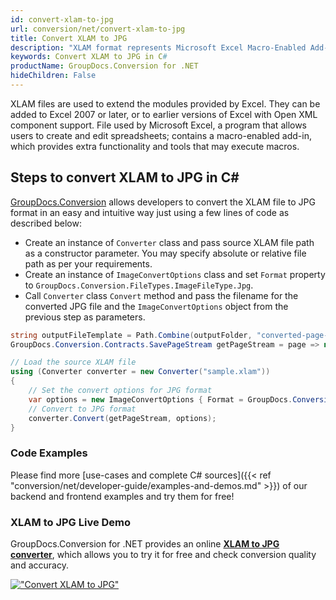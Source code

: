 ```yaml
---
id: convert-xlam-to-jpg
url: conversion/net/convert-xlam-to-jpg
title: Convert XLAM to JPG
description: "XLAM format represents Microsoft Excel Macro-Enabled Add-In with .xlam extension. Learn how to convert XLAM to JPG file programmatically in C# language using GroupDocs.Conversion for .NET library."
keywords: Convert XLAM to JPG in C#
productName: GroupDocs.Conversion for .NET
hideChildren: False
---
```


XLAM files are used to extend the modules provided by Excel. They can be added to Excel 2007 or later, or to earlier versions of Excel with Open XML component support. File used by Microsoft Excel, a program that allows users to create and edit spreadsheets; contains a macro-enabled add-in, which provides extra functionality and tools that may execute macros.

## Steps to convert XLAM to JPG in C#

[GroupDocs.Conversion](https://products.groupdocs.com/conversion/net) allows developers to convert the XLAM file to JPG format in an easy and intuitive way just using a few lines of code as described below:

* Create an instance of `Converter` class and pass source XLAM file path as a constructor parameter. You may specify absolute or relative file path as per your requirements. 
* Create an instance of `ImageConvertOptions` class and set `Format` property to `GroupDocs.Conversion.FileTypes.ImageFileType.Jpg`.
* Call `Converter` class `Convert` method and pass the filename for the converted JPG file and the `ImageConvertOptions` object from the previous step as parameters.

```csharp
string outputFileTemplate = Path.Combine(outputFolder, "converted-page-{0}.jpg");
GroupDocs.Conversion.Contracts.SavePageStream getPageStream = page => new FileStream(string.Format(outputFileTemplate, page), FileMode.Create);

// Load the source XLAM file
using (Converter converter = new Converter("sample.xlam"))
{
    // Set the convert options for JPG format
    var options = new ImageConvertOptions { Format = GroupDocs.Conversion.FileTypes.ImageFileType.Jpg };   
    // Convert to JPG format
    converter.Convert(getPageStream, options);
}
```

### Code Examples

Please find more [use-cases and complete C# sources]({{< ref "conversion/net/developer-guide/examples-and-demos.md" >}}) of our backend and frontend examples and try them for free!

### XLAM to JPG Live Demo

GroupDocs.Conversion for .NET provides an online [**XLAM to JPG converter**](https://products.groupdocs.app/conversion/xlam-to-jpg), which allows you to try it for free and check conversion quality and accuracy.

[!["Convert XLAM to JPG"](conversion/net/images/convert-to-jpg/convert-xlam-to-jpg.png)](https://products.groupdocs.app/conversion/xlam-to-jpg)